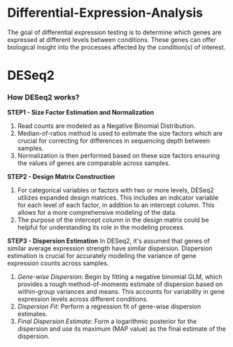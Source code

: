# Differential-Expression-Analysis
The goal of differential expression testing is to determine which genes are expressed at different levels between conditions. These genes can offer biological insight into the processes affected by the condition(s) of interest.

# DESeq2

### How DESeq2 works?
**STEP1 - Size Factor Estimation and Normalization**
1. Read counts are modeled as a Negative Binomial Distribution.
2. Median-of-ratios method is used to estimate the size factors which are crucial for correcting for differences in sequencing depth between samples.
3. Normalization is then performed based on these size factors ensuring the values of genes are comparable across samples.

**STEP2 - Design Matrix Construction**
1. For categorical variables or factors with two or more levels, DESeq2 utilizes expanded design matrices. This includes an indicator variable for each level of each factor, in addition to an intercept column. This allows for a more comprehensive modeling of the data.
2. The purpose of the intercept column in the design matrix could be helpful for understanding its role in the modeling process.

**STEP3 - Dispersion Estimation**
In DESeq2, it's assumed that genes of similar average expression strength have similar dispersion. Dispersion estimation is crucial for accurately modeling the variance of gene expression counts across samples.

1. _Gene-wise Dispersion_: Begin by fitting a negative binomial GLM, which provides a rough method-of-moments estimate of dispersion based on within-group variances and means. This accounts for variability in gene expression levels across different conditions.
2. _Dispersion Fit_: Perform a regression fit of gene-wise dispersion estimates.
3. _Final Dispersion Estimate_: Form a logarithmic posterior for the dispersion and use its maximum (MAP value) as the final estimate of the dispersion.


